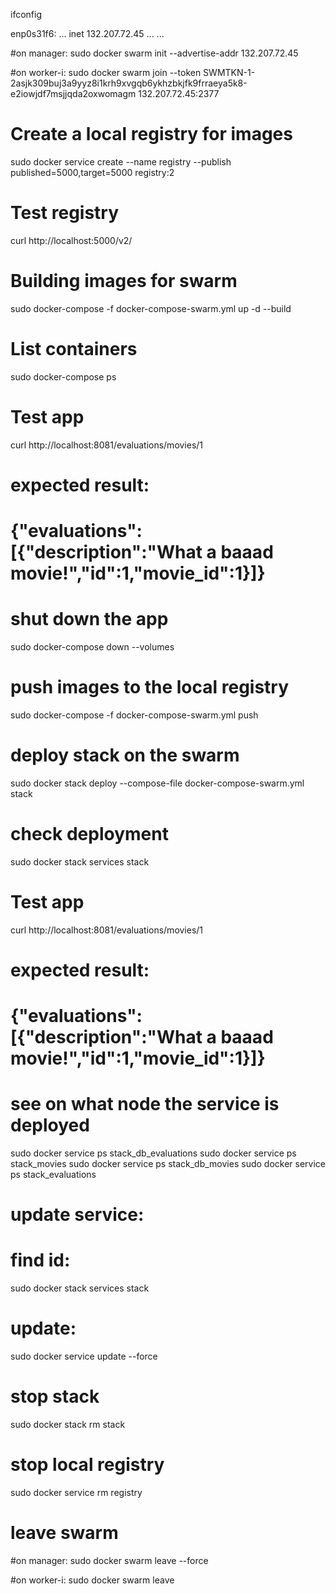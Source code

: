 ifconfig 

enp0s31f6:  ...
        inet 132.207.72.45  ...
            ...




#on manager:
sudo docker swarm init --advertise-addr 132.207.72.45

#on worker-i:
sudo docker swarm join --token SWMTKN-1-2asjk309buj3a9yyz8i1krh9xvgqb6ykhzbkjfk9frraeya5k8-e2iowjdf7msjjqda2oxwomagm 132.207.72.45:2377


# Create a local registry for images
sudo docker service create --name registry --publish published=5000,target=5000 registry:2

# Test registry 
curl http://localhost:5000/v2/


# Building images for swarm 
sudo docker-compose -f docker-compose-swarm.yml up -d --build

# List containers
sudo docker-compose ps

# Test app 
curl http://localhost:8081/evaluations/movies/1

# expected result: 
# {"evaluations":[{"description":"What a baaad movie!","id":1,"movie_id":1}]}

# shut down the app 
sudo docker-compose down --volumes

# push images to the local registry 
sudo docker-compose -f docker-compose-swarm.yml push

# deploy stack on the swarm
sudo docker stack deploy --compose-file docker-compose-swarm.yml stack

# check deployment
sudo docker stack services stack


# Test app 
curl http://localhost:8081/evaluations/movies/1

# expected result: 
# {"evaluations":[{"description":"What a baaad movie!","id":1,"movie_id":1}]}

# see on what node the service is deployed
sudo docker service ps stack_db_evaluations
sudo docker service ps stack_movies
sudo docker service ps stack_db_movies
sudo docker service ps stack_evaluations


# update service:
# find id:  
sudo docker stack services stack
# update:
sudo docker service update --force <ID>







# stop stack
sudo docker stack rm stack

# stop local registry 
sudo docker service rm registry


# leave swarm

#on manager:
sudo docker swarm leave --force

#on worker-i:
sudo docker swarm leave 
